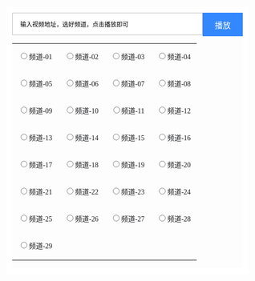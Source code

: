 
<script type="text/javascript">function jspoosearch()
{
if(jspoo.url01.checked)
window.open("https://api.sigujx.com/?url="+jspoo.key.value,"");
if(jspoo.url02.checked)
window.open("http://jx.598110.com/?url="+jspoo.key.value,"");
if(jspoo.url03.checked)
window.open("https://www.administratorw.com/video.php?url="+jspoo.key.value,"");
if(jspoo.url04.checked)
window.open("http://okjx.cc/?url="+jspoo.key.value,"");
if(jspoo.url05.checked)
window.open("http://jqaaa.com/jx.php?url="+jspoo.key.value,"");
if(jspoo.url06.checked)
window.open("https://vip.mpos.ren/v/?url="+jspoo.key.value,"");
if(jspoo.url07.checked)
window.open("http://jiexi.071811.cc/jx.php?url="+jspoo.key.value,"");
if(jspoo.url08.checked)
window.open("http://17kyun.com/api.php?url="+jspoo.key.value,"");
if(jspoo.url09.checked)
window.open("https://jx.618g.com/?url="+jspoo.key.value,"");
if(jspoo.url10.checked)
window.open("http://jx.598110.com/index.php?url="+jspoo.key.value,"");
if(jspoo.url11.checked)
window.open("https://17kyun.com/jx.php?url="+jspoo.key.value,"");
if(jspoo.url12.checked)
window.open("https://www.8090g.cn/jiexi/?url="+jspoo.key.value,"");
if(jspoo.url13.checked)
window.open("https://www.administratorw.com/admin.php?url="+jspoo.key.value,"");
if(jspoo.url14.checked)
window.open("https://z1.m1907.cn/?a=1&jx="+jspoo.key.value,"");
if(jspoo.url15.checked)
window.open("http://jiexi.071811.cc/jx2.php?url="+jspoo.key.value,"");
if(jspoo.url16.checked)
window.open("http://vip.jlsprh.com/?url="+jspoo.key.value,"");
if(jspoo.url17.checked)
window.open("http://jx.618ge.com/?url="+jspoo.key.value,"");
if(jspoo.url18.checked)
window.open("http://jx.drgxj.com/?url="+jspoo.key.value,"");
if(jspoo.url19.checked)
window.open("http://jx.du2.cc/?url="+jspoo.key.value,"");
if(jspoo.url20.checked)
window.open("http://api.bbbbbb.me/vip/?url="+jspoo.key.value,"");
if(jspoo.url21.checked)
window.open("http://vip.jlsprh.com/index.php?url="+jspoo.key.value,"");
if(jspoo.url22.checked)
window.open("http://www.wmxz.wang/video.php?url="+jspoo.key.value,"");
if(jspoo.url23.checked)
window.open("https://cdn.yangju.vip/k/?url="+jspoo.key.value,"");
if(jspoo.url24.checked)
window.open("https://api.653520.top/vip/?url="+jspoo.key.value,"");
if(jspoo.url25.checked)
window.open("https://jx.ab33.top/vip/?url="+jspoo.key.value,"");
if(jspoo.url26.checked)
window.open("https://jx.000180.top/jx/?url="+jspoo.key.value,"");
if(jspoo.url27.checked)
window.open("https://jx.km58.top/jx/?url="+jspoo.key.value,"");
if(jspoo.url28.checked)
window.open("http://api.baiyug.vip/index.php?url="+jspoo.key.value,"");
if(jspoo.url29.checked)
window.open("http://www.sfsft.com/admin.php?url="+jspoo.key.value,"");
return false;
}</script>

<div style="border:12px solid #fff;margin:5px 10px;border-radius:2px;">
    <form method="post" name="jspoo" id="jspoo" style="margin:0px;padding:0px" onsubmit="return(jspoosearch())">
     <input type="submit" value=" 播放 " style="height:47px; width:80px;font-size:16px;color:#fff;background-color: #3388ff;border-style: solid;border:0;outline:none;border-color: #dddddd;padding:0px;float:right;">
       <div style="overflow:hidden;">
     <input type="text" name="key" style="width:100%;font-size:12px;height:45px;padding:0 0px 0 15px;background-color: #fff;border-style: solid;outline:none;border-color: #d2d2d2 display:inline-block;*display:inline;border:1px solid #c1c0c0;" value="输入视频地址，选好频道，点击播放即可" id="myinput">
        </div>  
          <script language="JavaScript" type="text/javascript">var s=document.getElementById("myinput");s.onfocus=function(){if(this.value==this.defaultValue)this.value=''};
 s.onblur=function (){if(/^\s*$/.test(this.value)){this.value=this.defaultValue;this.style.color='#777'}}
 s.onkeydown=function(){this.style.color='#000'}</script>
<p style="line-height:1.5em;clear:both;">
    
</p>
      
        
<table units="hasPercent" class="noBorderTable hhhh" _innercreatetable="true" style="border-collapse:collapse;border:SOLID 0px ;background-color:;" defaultwidth="true" width="100%" align="CENTER" border="0" bordercolor="#000000">
    <tbody>
        <tr>
            <td width="20%" bordercolor="rgb(0, 0, 0)" valign="middle" style="padding:0px 3px;font-size:12px;border-top:0px solid #000000;border-right:none;border-bottom:none;border-left:0px solid #000000;word-break:normal;background-color:transparent;text-align:center;" bgcolor="transparent" bselect="top,right,bottom,left" align="center">
                <p style="line-height:2.5em;">
                    <input type="radio" name="ss" id="url01"><span style="font-family:微软雅黑;font-size:14px;color:#1D1E20;">频道-01</span>
                    </p>
            </td>
            <td width="20%" bordercolor="rgb(0, 0, 0)" valign="middle" style="padding:0px 3px;font-size:12px;border-top:0px solid #000000;border-right:none;border-bottom:none;border-left:0px solid #000000;word-break:normal;background-color:transparent;text-align:center;" bgcolor="transparent" bselect="top,right,bottom,left" align="center">
                <p style="line-height:2.5em;">
                    <input type="radio" name="ss" id="url02"><span style="font-family:微软雅黑;font-size:14px;color:#1D1E20;">频道-02</span>
                </p>
            </td>
            <td width="16.7%" bordercolor="rgb(0, 0, 0)" valign="middle" style="padding:0px 3px;font-size:12px;border-top:0px solid #000000;border-right:none;border-bottom:none;border-left:0px solid #000000;word-break:normal;background-color:transparent;text-align:center;" bgcolor="transparent" bselect="top,right,bottom,left" align="center">
                <p style="line-height:2.5em;">
                    <input type="radio" name="ss" id="url03"><span style="font-family:微软雅黑;font-size:14px;color:#1D1E20;">频道-03</span>
                </p>
            </td>
            <td width="20%" bordercolor="rgb(0, 0, 0)" valign="middle" style="padding:0px 3px;font-size:12px;border-top:0px solid #000000;border-right:none;border-bottom:none;border-left:0px solid #000000;word-break:normal;background-color:transparent;text-align:center;" bgcolor="transparent" bselect="top,right,bottom,left" align="center">
                <p style="line-height:2.5em;">
                    <input type="radio" name="ss" id="url04"><span style="font-family:微软雅黑;font-size:14px;color:#1D1E20;">频道-04</span>
                </p>
            </td>
        </tr>
        <tr>
            <td width="20%" bordercolor="rgb(0, 0, 0)" valign="middle" style="padding:0px 3px;font-size:12px;border-top:0px solid #000000;border-right:none;border-bottom:none;border-left:0px solid #000000;word-break:normal;background-color:transparent;text-align:center;" bgcolor="transparent" bselect="top,right,bottom,left" align="center">
                <p style="line-height:2.5em;">
                    <input type="radio" name="ss" id="url05"><span style="font-family:微软雅黑;font-size:14px;color:#1D1E20;">频道-05</span>
                </p>
            </td>
            <td width="20%" bordercolor="rgb(0, 0, 0)" valign="middle" style="padding:0px 3px;font-size:12px;border-top:0px solid #000000;border-right:0px solid #000000;border-bottom:none;border-left:0px solid #000000;word-break:normal;background-color:transparent;text-align:center;" bgcolor="transparent" bselect="top,right,bottom,left" align="center">
                <p style="line-height:2.5em;">
                    <input type="radio" name="ss" id="url06"><span style="font-family:微软雅黑;font-size:14px;color:#1D1E20;">频道-06</span>
                </p>
            </td>
            <td width="20%" bordercolor="rgb(0, 0, 0)" valign="middle" style="padding:0px 3px;font-size:12px;border-top:0px solid #000000;border-right:none;border-bottom:none;border-left:0px solid #000000;word-break:normal;background-color:transparent;text-align:center;" bgcolor="transparent" bselect="top,right,bottom,left" align="center">
                <p style="line-height:2.5em;">
                    <input type="radio" name="ss" id="url07"><span style="font-family:微软雅黑;font-size:14px;color:#1D1E20;">频道-07</span>
                </p>
            </td>
            <td width="20%" bordercolor="rgb(0, 0, 0)" valign="middle" style="padding:0px 3px;font-size:12px;border-top:0px solid #000000;border-right:none;border-bottom:none;border-left:0px solid #000000;word-break:normal;background-color:transparent;text-align:center;" bgcolor="transparent" bselect="top,right,bottom,left" align="center">
                <p style="line-height:2.5em;">
                    <input type="radio" name="ss" id="url08"><span style="font-family:微软雅黑;font-size:14px;color:#1D1E20;">频道-08</span>
                </p>
            </td>
        </tr>
        <tr>
            <td width="20%" bordercolor="rgb(0, 0, 0)" valign="middle" style="padding:0px 3px;font-size:12px;border-top:0px solid #000000;border-right:none;border-bottom:none;border-left:0px solid #000000;word-break:normal;background-color:transparent;text-align:center;" bgcolor="transparent" bselect="top,right,bottom,left" align="center">
                <p style="line-height:2.5em;">
                    <input type="radio" name="ss" id="url09"><span style="font-family:微软雅黑;font-size:14px;color:#1D1E20;">频道-09</span>
                </p>
            </td>
            <td width="20%" bordercolor="rgb(0, 0, 0)" valign="middle" style="padding:0px 3px;font-size:12px;border-top:0px solid #000000;border-right:none;border-bottom:none;border-left:0px solid #000000;word-break:normal;background-color:transparent;text-align:center;" bgcolor="transparent" bselect="top,right,bottom,left" align="center">
                <p style="line-height:2.5em;">
                    <input type="radio" name="ss" id="url10"><span style="font-family:微软雅黑;font-size:14px;color:#1D1E20;">频道-10</span>
                </p>
            </td>
            <td width="20%" bordercolor="rgb(0, 0, 0)" valign="middle" style="padding:0px 3px;font-size:12px;border-top:0px solid #000000;border-right:none;border-bottom:none;border-left:0px solid #000000;word-break:normal;background-color:transparent;text-align:center;" bgcolor="transparent" bselect="top,right,bottom,left" align="center">
                <p style="line-height:2.5em;">
                    <input type="radio" name="ss" id="url11"><span style="font-family:微软雅黑;font-size:14px;color:#1D1E20;">频道-11</span>
                </p>
            </td>
            <td width="20%" bordercolor="rgb(0, 0, 0)" valign="middle" style="padding:0px 3px;font-size:12px;border-top:0px solid #000000;border-right:0px solid #000000;border-bottom:none;border-left:0px solid #000000;word-break:normal;background-color:transparent;text-align:center;" bgcolor="transparent" bselect="top,right,bottom,left" align="center">
                <p style="line-height:2.5em;">
                    <input type="radio" name="ss" id="url12"><span style="font-family:微软雅黑;font-size:14px;color:#1D1E20;">频道-12</span>
                </p>
            </td>
        </tr>
        <tr>
            <td width="20%" bordercolor="rgb(0, 0, 0)" valign="middle" style="padding:0px 3px;font-size:12px;border-top:0px solid #000000;border-right:none;border-bottom:none;border-left:0px solid #000000;word-break:normal;background-color:transparent;text-align:center;" bgcolor="transparent" bselect="top,right,bottom,left" align="center">
                <p style="line-height:2.5em;">
                    <input type="radio" name="ss" id="url13"><span style="font-family:微软雅黑;font-size:14px;color:#1D1E20;">频道-13</span>
                </p>
            </td>
            <td width="20%" bordercolor="rgb(0, 0, 0)" valign="middle" style="padding:0px 3px;font-size:12px;border-top:0px solid #000000;border-right:none;border-bottom:none;border-left:0px solid #000000;word-break:normal;background-color:transparent;text-align:center;" bgcolor="transparent" bselect="top,right,bottom,left" align="center">
                <p style="line-height:2.5em;">
                    <input type="radio" name="ss" id="url14"><span style="font-family:微软雅黑;font-size:14px;color:#1D1E20;">频道-14</span>
                </p>
            </td>
            <td width="20%" bordercolor="rgb(0, 0, 0)" valign="middle" style="padding:0px 3px;font-size:12px;border-top:0px solid #000000;border-right:none;border-bottom:none;border-left:0px solid #000000;word-break:normal;background-color:transparent;text-align:center;" bgcolor="transparent" bselect="top,right,bottom,left" align="center">
                <p style="line-height:2.5em;">
                    <input type="radio" name="ss" id="url15"><span style="font-family:微软雅黑;font-size:14px;color:#1D1E20;">频道-15</span>
                </p>
            </td>
            <td width="20%" bordercolor="rgb(0, 0, 0)" valign="middle" style="padding:0px 3px;font-size:12px;border-top:0px solid #000000;border-right:none;border-bottom:none;border-left:0px solid #000000;word-break:normal;background-color:transparent;text-align:center;" bgcolor="transparent" bselect="top,right,bottom,left" align="center">
                <p style="line-height:2.5em;">
                    <input type="radio" name="ss" id="url16"><span style="font-family:微软雅黑;font-size:14px;color:#1D1E20;">频道-16</span>
                </p>
            </td>
        </tr>
        <tr>
            <td width="20%" bordercolor="rgb(0, 0, 0)" valign="middle" style="padding:0px 3px;font-size:12px;border-top:0px solid #000000;border-right:none;border-bottom:none;border-left:0px solid #000000;word-break:normal;background-color:transparent;text-align:center;" bgcolor="transparent" bselect="top,right,bottom,left" align="center">
                <p style="line-height:2.5em;">
                    <input type="radio" name="ss" id="url17"><span style="font-family:微软雅黑;font-size:14px;color:#1D1E20;">频道-17</span>
                </p>
            </td>
            <td width="20%" bordercolor="rgb(0, 0, 0)" valign="middle" style="padding:0px 3px;font-size:12px;border-top:0px solid #000000;border-right:0px solid #000000;border-bottom:none;border-left:0px solid #000000;word-break:normal;background-color:transparent;text-align:center;" bgcolor="transparent" bselect="top,right,bottom,left" align="center">
                <p style="line-height:2.5em;">
                    <input type="radio" name="ss" id="url18"><span style="font-family:微软雅黑;font-size:14px;color:#1D1E20;">频道-18</span>
                </p>
            </td>
            <td width="20%" bordercolor="rgb(0, 0, 0)" valign="middle" style="padding:0px 3px;font-size:12px;border-top:0px solid #000000;border-right:none;border-bottom:0px solid #000000;border-left:0px solid #000000;word-break:normal;background-color:transparent;text-align:center;" bgcolor="transparent" bselect="top,right,bottom,left" align="center">
                <p style="line-height:2.5em;">
                    <input type="radio" name="ss" id="url19"><span style="font-family:微软雅黑;font-size:14px;color:#1D1E20;">频道-19</span>
                </p>
            </td>
            <td width="20%" bordercolor="rgb(0, 0, 0)" valign="middle" style="padding:0px 3px;font-size:12px;border-top:0px solid #000000;border-right:none;border-bottom:0px solid #000000;border-left:0px solid #000000;word-break:normal;background-color:transparent;text-align:center;" bgcolor="transparent" bselect="top,right,bottom,left" align="center">
                <p style="line-height:2.5em;">
                    <input type="radio" name="ss" id="url20"><span style="font-family:微软雅黑;font-size:14px;color:#1D1E20;">频道-20</span>
                </p>
            </td>
        </tr>
        <tr>
            <td width="20%" bordercolor="rgb(0, 0, 0)" valign="middle" style="padding:0px 3px;font-size:12px;border-top:0px solid #000000;border-right:none;border-bottom:0px solid #000000;border-left:0px solid #000000;word-break:normal;background-color:transparent;text-align:center;" bgcolor="transparent" bselect="top,right,bottom,left" align="center">
                <p style="line-height:2.5em;">
                    <input type="radio" name="ss" id="url21"><span style="font-family:微软雅黑;font-size:14px;color:#1D1E20;">频道-21</span>
                </p>
            </td>
            <td width="20%" bordercolor="rgb(0, 0, 0)" valign="middle" style="padding:0px 3px;font-size:12px;border-top:0px solid #000000;border-right:none;border-bottom:0px solid #000000;border-left:0px solid #000000;word-break:normal;background-color:transparent;text-align:center;" bgcolor="transparent" bselect="top,right,bottom,left" align="center">
                <p style="line-height:2.5em;">
                    <input type="radio" name="ss" id="url22"><span style="font-family:微软雅黑;font-size:14px;color:#1D1E20;">频道-22</span>
                </p>
            </td>
            <td width="20%" bordercolor="rgb(0, 0, 0)" valign="middle" style="padding:0px 3px;font-size:12px;border-top:0px solid #000000;border-right:none;border-bottom:0px solid #000000;border-left:0px solid #000000;word-break:normal;background-color:transparent;text-align:center;" bgcolor="transparent" bselect="top,right,bottom,left" align="center">
                <p style="line-height:2.5em;">
                    <input type="radio" name="ss" id="url23"><span style="font-family:微软雅黑;font-size:14px;color:#1D1E20;">频道-23</span>
                </p>
            </td>
            <td width="20%" bordercolor="rgb(0, 0, 0)" valign="middle" style="padding:0px 3px;font-size:12px;border-top:0px solid #000000;border-right:none;border-bottom:0px solid #000000;border-left:0px solid #000000;word-break:normal;background-color:transparent;text-align:center;" bgcolor="transparent" bselect="top,right,bottom,left" align="center">
                <p style="line-height:2.5em;">
                    <input type="radio" name="ss" id="url24"><span style="font-family:微软雅黑;font-size:14px;color:#1D1E20;">频道-24</span>
                </p>
            </td>
        </tr>
        <tr>
            <td width="20%" bordercolor="rgb(0, 0, 0)" valign="middle" style="padding:0px 3px;font-size:12px;border-top:0px solid #000000;border-right:none;border-bottom:0px solid #000000;border-left:0px solid #000000;word-break:normal;background-color:transparent;text-align:center;" bgcolor="transparent" bselect="top,right,bottom,left" align="center">
                <p style="line-height:2.5em;">
                    <input type="radio" name="ss" id="url25"><span style="font-family:微软雅黑;font-size:14px;color:#1D1E20;">频道-25</span>
                </p>
            </td>
            <td width="20%" bordercolor="rgb(0, 0, 0)" valign="middle" style="padding:0px 3px;font-size:12px;border-top:0px solid #000000;border-right:none;border-bottom:0px solid #000000;border-left:0px solid #000000;word-break:normal;background-color:transparent;text-align:center;" bgcolor="transparent" bselect="top,right,bottom,left" align="center">
                <p style="line-height:2.5em;">
                    <input type="radio" name="ss" id="url26"><span style="font-family:微软雅黑;font-size:14px;color:#1D1E20;">频道-26</span>
                </p>
            </td>
            <td width="20%" bordercolor="rgb(0, 0, 0)" valign="middle" style="padding:0px 3px;font-size:12px;border-top:0px solid #000000;border-right:none;border-bottom:0px solid #000000;border-left:0px solid #000000;word-break:normal;background-color:transparent;text-align:center;" bgcolor="transparent" bselect="top,right,bottom,left" align="center">
                <p style="line-height:2.5em;">
                    <input type="radio" name="ss" id="url27"><span style="font-family:微软雅黑;font-size:14px;color:#1D1E20;">频道-27</span>
                </p>
            </td>
            <td width="20%" bordercolor="rgb(0, 0, 0)" valign="middle" style="padding:0px 3px;font-size:12px;border-top:0px solid #000000;border-right:none;border-bottom:0px solid #000000;border-left:0px solid #000000;word-break:normal;background-color:transparent;text-align:center;" bgcolor="transparent" bselect="top,right,bottom,left" align="center">
                <p style="line-height:2.5em;">
                    <input type="radio" name="ss" id="url28"><span style="font-family:微软雅黑;font-size:14px;color:#1D1E20;">频道-28</span>
                </p>
            </td>
        </tr>
        <tr>
            <td width="20%" bordercolor="rgb(0, 0, 0)" valign="middle" style="padding:0px 3px;font-size:12px;border-top:0px solid #000000;border-right:none;border-bottom:0px solid #000000;border-left:0px solid #000000;word-break:normal;background-color:transparent;text-align:center;" bgcolor="transparent" bselect="top,right,bottom,left" align="center">
                <p style="line-height:2.5em;">
                    <input type="radio" name="ss" id="url29"><span style="font-family:微软雅黑;font-size:14px;color:#1D1E20;">频道-29</span>
                </p>
            </td>



